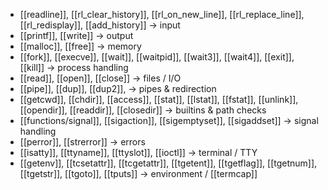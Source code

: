 - [[readline]], [[rl_clear_history]], [[rl_on_new_line]], [[rl_replace_line]], [[rl_redisplay]], [[add_history]] → input
- [[printf]], [[write]] → output
- [[malloc]], [[free]] → memory
- [[fork]], [[execve]], [[wait]], [[waitpid]], [[wait3]], [[wait4]], [[exit]], [[kill]] → process handling
- [[read]], [[open]], [[close]] → files / I/O
- [[pipe]], [[dup]], [[dup2]], → pipes & redirection
- [[getcwd]], [[chdir]], [[access]], [[stat]], [[lstat]], [[fstat]], [[unlink]], [[opendir]], [[readdir]], [[closedir]] → builtins & path checks
- [[functions/signal]], [[sigaction]], [[sigemptyset]], [[sigaddset]] → signal handling
- [[perror]], [[strerror]] → errors
- [[isatty]], [[ttyname]], [[ttyslot]], [[ioctl]] → terminal / TTY
- [[getenv]], [[tcsetattr]], [[tcgetattr]], [[tgetent]], [[tgetflag]], [[tgetnum]], [[tgetstr]], [[tgoto]], [[tputs]] → environment / [[termcap]]